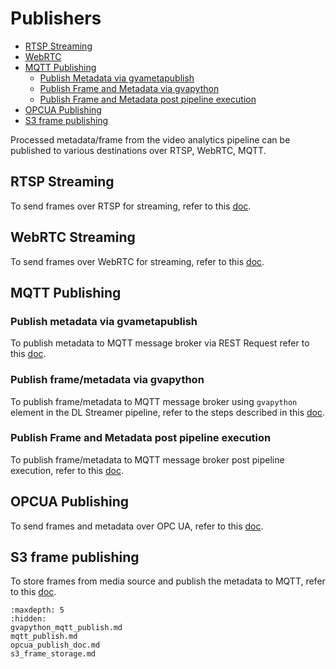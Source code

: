# Publishers

- [RTSP Streaming](#rtsp-streaming)
- [WebRTC](#webrtc-streaming)
- [MQTT Publishing](#mqtt-publishing)
    - [Publish Metadata via gvametapublish](#publish-metadata-via-gvametapublish)
    - [Publish Frame and Metadata via gvapython](#publish-framemetadata-via-gvapython)
    - [Publish Frame and Metadata post pipeline execution](#publish-frame-and-metadata-post-pipeline-execution)
- [OPCUA Publishing](#opcua-publishing)
- [S3 frame publishing](#s3-frame-publishing)

Processed metadata/frame from the video analytics pipeline can be published to various destinations over RTSP, WebRTC, MQTT. 

## RTSP Streaming
To send frames over RTSP for streaming, refer to this [doc](../rest_api/customizing_pipeline_requests.md#rtsp).

## WebRTC Streaming
To send frames over WebRTC for streaming, refer to this [doc](../rest_api/customizing_pipeline_requests.md#webrtc).

## MQTT Publishing

### Publish metadata via gvametapublish
To publish metadata to MQTT message broker via REST Request refer to this [doc](../rest_api/customizing_pipeline_requests.md#mqtt).

### Publish frame/metadata via gvapython
To publish frame/metadata to MQTT message broker using `gvapython` element in the DL Streamer pipeline, refer to the steps described in this [doc](gvapython_mqtt_publish.md).

### Publish Frame and Metadata post pipeline execution
To publish frame/metadata to MQTT message broker post pipeline execution, refer to this [doc](eis_mqtt_publish_doc.md).


## OPCUA Publishing
To send frames and metadata over OPC UA, refer to this [doc](opcua_publish_doc.md).

## S3 frame publishing
To store frames from media source and publish the metadata to MQTT, refer to this [doc](s3_frame_storage.md).

```{toctree}
:maxdepth: 5
:hidden:
gvapython_mqtt_publish.md
mqtt_publish.md
opcua_publish_doc.md
s3_frame_storage.md
```